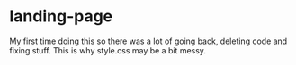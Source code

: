 # landing-page
My first time doing this so there was a lot of going back, deleting code and fixing stuff. This is why style.css may be a bit messy.
